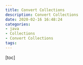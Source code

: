 ```yaml
---
title: Convert Collections
description: Convert Collections
date: 2020-02-16 16:48:24
categories:
- java
- Collections
- Convert Collections
tags:
---
```


[toc]

